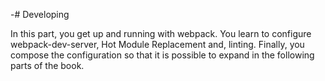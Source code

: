 -# Developing

In this part, you get up and running with webpack. You learn to configure webpack-dev-server, Hot Module Replacement and, linting. Finally, you compose the configuration so that it is possible to expand in the following parts of the book.
